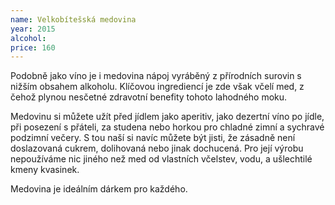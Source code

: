 ```yaml
---
name: Velkobítešská medovina
year: 2015
alcohol: 
price: 160
---
```



Podobně jako víno je i medovina nápoj vyráběný z přírodních surovin s nižším obsahem alkoholu. Klíčovou ingrediencí je zde však včelí med, z čehož plynou nesčetné zdravotní benefity tohoto lahodného moku. 

Medovinu si můžete užít před jídlem jako aperitiv, jako dezertní víno po jídle, při posezení s přáteli, za studena nebo horkou pro chladné zimní a sychravé podzimní večery. S tou naší si navíc můžete být jisti, že zásadně není doslazovaná cukrem, dolihovaná nebo jinak dochucená. Pro její výrobu nepoužíváme nic jiného než med od vlastních včelstev, vodu, a ušlechtilé kmeny kvasinek.

Medovina je ideálním dárkem pro každého.